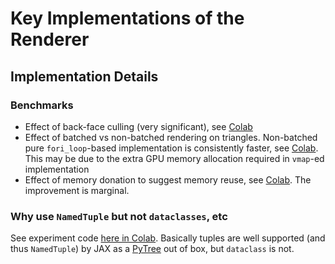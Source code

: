 # Key Implementations of the Renderer

## Implementation Details

### Benchmarks

- Effect of back-face culling (very significant), see [Colab](https://colab.research.google.com/drive/1KOjeemLDPxMf-8H0ZpLgpd1DSXuFyNSK?usp=sharing)
- Effect of batched vs non-batched rendering on triangles. Non-batched pure `fori_loop`-based implementation is consistently faster, see [Colab](https://colab.research.google.com/drive/13p3US19TrVOTtLFkGKgg08KYzMb4747w?usp=sharing). This may be due to the extra GPU memory allocation required in `vmap`-ed implementation
- Effect of memory donation to suggest memory reuse, see [Colab](https://colab.research.google.com/drive/1VT7nvHV7au2oncMUjbZVNkPjZm0cN1wM?usp=sharing). The improvement is marginal.

### Why use `NamedTuple` but not `dataclasses`, etc

See experiment code [here in Colab](https://colab.research.google.com/drive/19b4VpAevvTVj_Ry9tEj88Q91ECXsku6z?usp=sharing). Basically tuples are well supported (and thus `NamedTuple`) by JAX as a [PyTree](https://jax.readthedocs.io/en/latest/pytrees.html) out of box, but `dataclass` is not.
